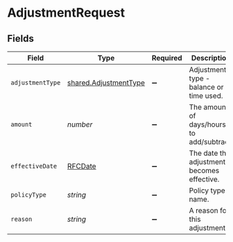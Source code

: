 # AdjustmentRequest


## Fields

| Field                                                                 | Type                                                                  | Required                                                              | Description                                                           |
| --------------------------------------------------------------------- | --------------------------------------------------------------------- | --------------------------------------------------------------------- | --------------------------------------------------------------------- |
| `adjustmentType`                                                      | [shared.AdjustmentType](../../../sdk/models/shared/adjustmenttype.md) | :heavy_minus_sign:                                                    | Adjustment type - balance or time used.                               |
| `amount`                                                              | *number*                                                              | :heavy_minus_sign:                                                    | The amount of days/hours to add/subtract.                             |
| `effectiveDate`                                                       | [RFCDate](../../types/rfcdate.md)                                     | :heavy_minus_sign:                                                    | The date this adjustment becomes effective.                           |
| `policyType`                                                          | *string*                                                              | :heavy_minus_sign:                                                    | Policy type name.                                                     |
| `reason`                                                              | *string*                                                              | :heavy_minus_sign:                                                    | A reason for this adjustment.                                         |